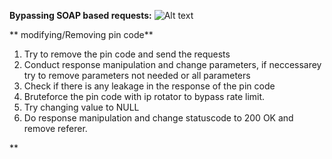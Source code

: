 **Bypassing SOAP based requests:**
<img src="https://pbs.twimg.com/media/FhoGd9FaAAE8exs?format=jpg&name=large" alt="Alt text" title="Optional title">


** modifying/Removing pin code**

1. Try to remove the pin code and send the requests
2. Conduct response manipulation and change parameters, if neccessarey try to remove parameters not needed or all parameters
3. Check if there is any leakage in the response of the pin code
4. Bruteforce the pin code with ip rotator to bypass rate limit.
5. Try changing value to NULL
6. Do response manipulation and change statuscode to 200 OK and remove referer.

** 
